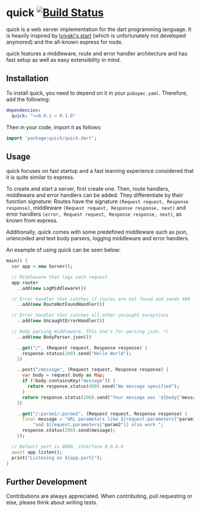 # quick [![Build Status](https://travis-ci.org/Adracus/quick.svg?branch=master)](https://travis-ci.org/Adracus/quick)

quick is a web server implementation for the dart programming language. It
is heavily inspired by [lvivski's start](https://github.com/lvivski/start)
(which is unfortunately not developed anymored) and the all-known express
for node.

quick features a middleware, route and error handler architecture and has
fast setup as well as easy extensibility in mind.

## Installation

To install quick, you need to depend on it in your `pubspec.yaml`. Therefore,
add the following:

```yaml
dependencies:
  quick: ">=0.0.1 < 0.1.0"
```

Then in your code, import it as follows:

```dart
import 'package:quick/quick.dart';
```

## Usage

quick focuses on fast startup and a fast learning experience considered that
it is quite similar to express.

To create and start a server, first create one. Then, route handlers, middleware
and error handlers can be added. They differentiate by their function signature:
Routes have the signature `(Request request, Response response)`, middleware
`(Request request, Response response, next)` and error handlers
`(error, Request request, Response response, next)`, as known from express.

Additionally, quick comes with some predefined middleware such as
json, urlencoded and text body parsers, logging middleware and error handlers.

An example of using quick can be seen below:

```dart
main() {
  var app = new Server();

  // Middleware that logs each request
  app.router
    ..add(new LogMiddleware())

  // Error handler that catches if routes are not found and sends 404
    ..add(new RouteNotFoundHandler())

  // Error handler that catches all other uncaught exceptions
    ..add(new UncaughtErrorHandler())

  // Body parsing middleware. This one's for parsing json. */
    ..add(new BodyParser.json())

    ..get("/", (Request request, Response response) {
      response.status(200).send("Hello World");
    })

    ..post("/message", (Request request, Response response) {
      var body = request.body as Map;
      if (!body.containsKey("message")) {
        return response.status(400).send("No message specified");
      }
      return response.status(200).send("Your message was '${body["message"]}'");
    })

    ..get("/:param1/:param2", (Request request, Response response) {
      final message = "URL parameters like ${request.parameters["param1"]} " +
          "and ${request.parameters["param2"]} also work.";
      response.status(200).send(message);
    });

  // Default port is 8080, interface 0.0.0.0
  await app.listen();
  print("Listening on ${app.port}");
}
```

## Further Development

Contributions are always appreciated. When contributing, pull requesting or
else, please think about writing tests.
